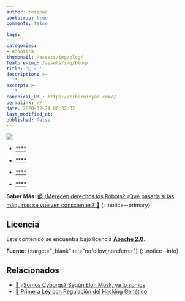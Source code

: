```yaml
---
author: rosepac
bootstrap: true
comments: false

tags:
- 
categories:
- Robótica
thumbnail: /assets/img/blog/
feature-img: /assets/img/blog/
title: '🤖 ▷ '
description: >-
  ''
excerpt: >-
  ''
canonical_URL: https://ciberninjas.com//
permalink: //
date: 2020-02-24 00:32:32
last_modified_at: 
published: false
---
```


![](/assets/img/ "")

* [****]()

<!-- contenido -->

* [****]()

<!-- contenido -->


* [****]()

<!-- contenido -->


* [****]()

<!-- contenido -->

**Saber Más**: [📹 ¿Merecen derechos los Robots? ¿Qué pasaría si las máquinas se vuelven conscientes? 🤖](/merecen-derecho-los-robos/ "Merecen derechos los Robots, que pasaría si las máquinas se vuelven conscientes")
{: .notice--primary}

## 

<!-- contenido -->

## 

<!-- contenido -->

## Licencia

Este contenido se encuentra bajo licencia **[Apache 2.0](https://es.wikipedia.org/wiki/Apache_License "Licencia Apache 2.0")**.

**Fuente**\: []( ""){:target="_blank" rel="nofollow,noreferrer"}
{: .notice--info}

## Relacionados

* [📰 ¿Somos Cyborgs? Según Elon Musk, ya lo somos](/somos-cyborgs/ "Somos Cyborgs. Según Elon Musk, ya lo somos")
* [📰 Primera Ley con Regulación del Hacking Genético](/ley-contra-el-biohacking/ "La Primera Ley con Regulación del Hacking Genético")
